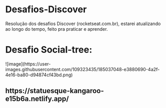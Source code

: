 # Desafios-Discover
Resolução dos desafios Discover (rocketseat.com.br), estarei atualizando ao longo do tempo, feito pra praticar e aprender.

<h1>Desafio Social-tree:</h1>
![image](https://user-images.githubusercontent.com/109323435/185037048-e3880690-4a2f-4e16-ba80-d94874cf43bd.png)

<h2>https://statuesque-kangaroo-e15b6a.netlify.app/</h2>
